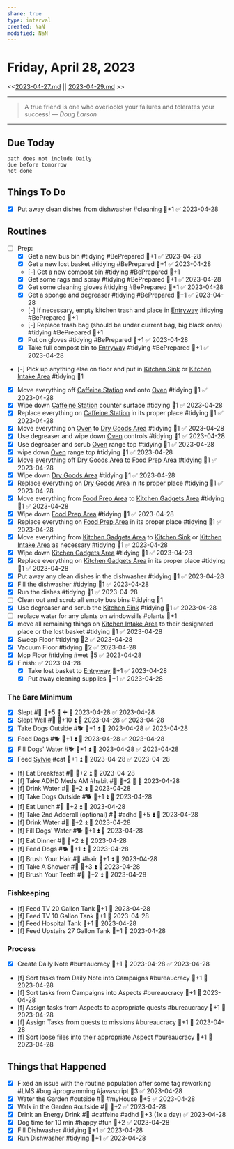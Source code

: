```yaml
---
share: true
type: interval
created: NaN 
modified: NaN
---
```

# Friday, April 28, 2023
<<[2023-04-27.md](./2023-04-27.md) || [2023-04-29.md](./2023-04-29.md) >>

---

> A true friend is one who overlooks your failures and tolerates your success!
> — <cite>Doug Larson</cite>

---
## Due Today
```tasks
path does not include Daily
due before tomorrow
not done
```

## Things To Do






- [x] Put away clean dishes from dishwasher #cleaning 🥄+1 ✅ 2023-04-28




















## Routines

- [ ] Prep: 
	- [x] Get a new bus bin #tidying #BePrepared 🥄+1 ✅ 2023-04-28
	- [x] Get a new lost basket #tidying #BePrepared 🥄+1 ✅ 2023-04-28
	- [-] Get a new compost bin #tidying #BePrepared 🥄+1
	- [x] Get some rags and spray #tidying #BePrepared 🥄+1 ✅ 2023-04-28
	- [x] Get some cleaning gloves #tidying #BePrepared 🥄+1 ✅ 2023-04-28
	- [x] Get a sponge and degreaser #tidying #BePrepared 🥄+1 ✅ 2023-04-28
	- [-] If necessary, empty kitchen trash and place in [Entryway](../../01%20-%20Subsistence%20%F0%9F%92%97/08%20-%20Location%20%F0%9F%A7%AD/Entryway.md) #tidying #BePrepared 🥄+1
	- [-] Replace trash bag (should be under current bag, big black ones) #tidying #BePrepared 🥄+1
	- [x] Put on gloves #tidying #BePrepared 🥄+1 ✅ 2023-04-28
	- [x] Take full compost bin to [Entryway](../../01%20-%20Subsistence%20%F0%9F%92%97/08%20-%20Location%20%F0%9F%A7%AD/Entryway.md) #tidying #BePrepared 🥄+1 ✅ 2023-04-28
- [-] Pick up anything else on floor and put in [Kitchen Sink](Kitchen%20Sink.md) or [Kitchen Intake Area](Kitchen%20Intake%20Area.md) #tidying 🥄1
- [x] Move everything off [Caffeine Station](Caffeine%20Station.md) and onto [Oven](Oven.md) #tidying 🥄1 ✅ 2023-04-28
- [x] Wipe down [Caffeine Station](Caffeine%20Station.md) counter surface #tidying 🥄1 ✅ 2023-04-28
- [x] Replace everything on [Caffeine Station](Caffeine%20Station.md) in its proper place #tidying 🥄1 ✅ 2023-04-28
- [x] Move everything on [Oven](Oven.md) to [Dry Goods Area](Dry%20Goods%20Area.md) #tidying 🥄1 ✅ 2023-04-28
- [x] Use degreaser and wipe down [Oven](Oven.md) controls #tidying 🥄1 ✅ 2023-04-28
- [x] Use degreaser and scrub [Oven](Oven.md) range top #tidying 🥄1 ✅ 2023-04-28
- [x] wipe down [Oven](Oven.md) range top #tidying 🥄1 ✅ 2023-04-28
- [x] Move everything off [Dry Goods Area](Dry%20Goods%20Area.md) to [Food Prep Area](Food%20Prep%20Area.md) #tidying 🥄1 ✅ 2023-04-28
- [x] Wipe down [Dry Goods Area](Dry%20Goods%20Area.md) #tidying 🥄1 ✅ 2023-04-28
- [x] Replace everything on [Dry Goods Area](Dry%20Goods%20Area.md) in its proper place #tidying 🥄1 ✅ 2023-04-28
- [x] Move everything from [Food Prep Area](Food%20Prep%20Area.md) to [Kitchen Gadgets Area](Kitchen%20Gadgets%20Area.md) #tidying 🥄1 ✅ 2023-04-28
- [x] Wipe down [Food Prep Area](Food%20Prep%20Area.md) #tidying 🥄1 ✅ 2023-04-28
- [x] Replace everything on [Food Prep Area](Food%20Prep%20Area.md) in its proper place #tidying 🥄1 ✅ 2023-04-28
- [x] Move everything from [Kitchen Gadgets Area](Kitchen%20Gadgets%20Area.md) to [Kitchen Sink](Kitchen%20Sink.md) or [Kitchen Intake Area](Kitchen%20Intake%20Area.md) as necessary #tidying 🥄1 ✅ 2023-04-28
- [x] Wipe down [Kitchen Gadgets Area](Kitchen%20Gadgets%20Area.md) #tidying 🥄1 ✅ 2023-04-28
- [x] Replace everything on [Kitchen Gadgets Area](Kitchen%20Gadgets%20Area.md) in its proper place #tidying 🥄1 ✅ 2023-04-28
- [x] Put away any clean dishes in the dishwasher #tidying 🥄1 ✅ 2023-04-28
- [x] Fill the dishwasher #tidying 🥄1 ✅ 2023-04-28
- [x] Run the dishes #tidying 🥄1 ✅ 2023-04-28
- [ ] Clean out and scrub all empty bus bins #tidying 🥄1
- [x] Use degreaser and scrub the [Kitchen Sink](Kitchen%20Sink.md) #tidying 🥄1 ✅ 2023-04-28
- [ ] replace water for any plants on windowsills #plants 🥄+1
- [x] move all remaining things on [Kitchen Intake Area](Kitchen%20Intake%20Area.md) to their designated place or the lost basket #tidying 🥄1 ✅ 2023-04-28
- [x] Sweep Floor #tidying 🥄2 ✅ 2023-04-28
- [x] Vacuum Floor #tidying 🥄2 ✅ 2023-04-28
- [x] Mop Floor #tidying #wet 🥄5 ✅ 2023-04-28
- [x] Finish: ✅ 2023-04-28
	- [x] Take lost basket to [Entryway](../../01%20-%20Subsistence%20%F0%9F%92%97/08%20-%20Location%20%F0%9F%A7%AD/Entryway.md) 🥄+1 ✅ 2023-04-28
	- [x] Put away cleaning supplies 🥄+1 ✅ 2023-04-28

### The Bare Minimum
- [x] Slept #🛌 🥄+5 🔺 ➕ 📅 2023-04-28 ✅ 2023-04-28
- [x] Slept Well #🛌 🥄+10 ⏫ 📅 2023-04-28 ✅ 2023-04-28
- [x] Take Dogs Outside #🐕 🥄+1 ⏫ 📅 2023-04-28 ✅ 2023-04-28
- [x] Feed Dogs #🐕 🥄+1 ⏫ 📅 2023-04-28 ✅ 2023-04-28
- [x] Fill Dogs' Water #🐕 🥄+1 ⏫ 📅 2023-04-28 ✅ 2023-04-28
- [x] Feed [Sylvie](../../03%20-%20Belonging%20%F0%9F%91%AA/00%20-%20The%20Pack%20%F0%9F%90%95/Sylvie.md) #cat 🥄+1 ⏫ 📅 2023-04-28 ✅ 2023-04-28
- [f] Eat Breakfast #🍎 🥄+2 ⏫ 📅 2023-04-28
- [f] Take ADHD Meds AM #habit #💊 🥄+2 🔺 📅 2023-04-28
- [f] Drink Water #🌊 🥄+2 ⏫ 📅 2023-04-28
- [f] Take Dogs Outside #🐕 🥄+1 ⏫ 📅 2023-04-28
- [f] Eat Lunch #🍎 🥄+2 ⏫ 📅 2023-04-28
- [f] Take 2nd Adderall (optional) #💊 #adhd 🥄+5 ⏫ 📅 2023-04-28
- [f] Drink Water #🌊  🥄+2 ⏫ 📅 2023-04-28
- [f] Fill Dogs' Water #🐕 🥄+1 ⏫ 📅 2023-04-28
- [f] Eat Dinner #🍎 🥄+2 ⏫ 📅 2023-04-28
- [f] Feed Dogs #🐕 🥄+1 ⏫ 📅 2023-04-28
- [f] Brush Your Hair #🚿 #hair 🥄+1 ⏫ 📅 2023-04-28
- [f] Take A Shower #🚿 🥄+3 ⏫ 📅 2023-04-28
- [f] Brush Your Teeth #🚿 🥄+2 ⏫ 📅 2023-04-28


### Fishkeeping
- [f] Feed TV 20 Gallon Tank 🥄+1 📅 2023-04-28
- [f] Feed TV 10 Gallon Tank 🥄+1 📅 2023-04-28
- [f] Feed Hospital Tank 🥄+1 📅 2023-04-28
- [f] Feed Upstairs 27 Gallon Tank 🥄+1 📅 2023-04-28


### Process
- [x] Create Daily Note #bureaucracy 🥄+1 📅 2023-04-28 ✅ 2023-04-28
- [f] Sort tasks from Daily Note into Campaigns #bureaucracy 🥄+1 📅 2023-04-28
- [f] Sort tasks from Campaigns into Aspects #bureaucracy 🥄+1 📅 2023-04-28
- [f] Assign tasks from Aspects to appropriate quests #bureaucracy 🥄+1 📅 2023-04-28
- [f] Assign Tasks from quests to missions #bureaucracy 🥄+1 📅 2023-04-28
- [f] Sort loose files into their appropriate Aspect #bureaucracy 🥄+1 📅 2023-04-28




## Things that Happened
- [x] Fixed an issue with the routine population after some tag reworking #LMS #bug #programming #javascript 🥄3 ✅ 2023-04-28
- [x] Water the Garden #outside #🌱 #myHouse 🥄+5 ✅ 2023-04-28
- [x] Walk in the Garden #outside #🌱 🥄+2 ✅ 2023-04-28
- [x] Drink an Energy Drink #💊 #caffeine #adhd 🥄+3 (1x a day) ✅ 2023-04-28
- [x] Dog time for 10 min #happy #fun 🥄+2 ✅ 2023-04-28
- [x] Fill Dishwasher #tidying 🥄+1 ✅ 2023-04-28
- [x] Run Dishwasher #tidying 🥄+1 ✅ 2023-04-28